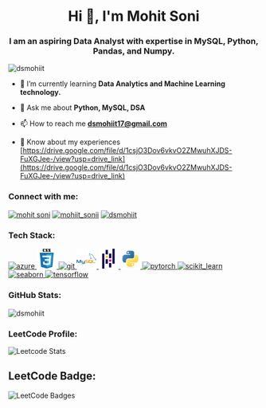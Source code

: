<h1 align="center">Hi 👋, I'm Mohit Soni</h1>
<h3 align="center">I am an aspiring Data Analyst with expertise in MySQL, Python, Pandas, and Numpy.</h3>

<p align="left"> <img src="https://komarev.com/ghpvc/?username=dsmohiit&label=Profile%20views&color=0e75b6&style=flat" alt="dsmohiit" /> </p>

- 🌱 I’m currently learning **Data Analytics and Machine Learning technology.**

- 💬 Ask me about **Python, MySQL, DSA**

- 📫 How to reach me **dsmohiit17@gmail.com**

- 📄 Know about my experiences [https://drive.google.com/file/d/1csjO3Dov6vkvO2ZMwuhXJDS-FuXGJee-/view?usp=drive_link](https://drive.google.com/file/d/1csjO3Dov6vkvO2ZMwuhXJDS-FuXGJee-/view?usp=drive_link)

<h3 align="left">Connect with me:</h3>
<p align="left">
<a href="https://linkedin.com/in/mohit soni" target="blank"><img align="center" src="https://raw.githubusercontent.com/rahuldkjain/github-profile-readme-generator/master/src/images/icons/Social/linked-in-alt.svg" alt="mohit soni" height="30" width="40" /></a>
<a href="https://instagram.com/mohiit_sonii" target="blank"><img align="center" src="https://raw.githubusercontent.com/rahuldkjain/github-profile-readme-generator/master/src/images/icons/Social/instagram.svg" alt="mohiit_sonii" height="30" width="40" /></a>
<a href="https://www.leetcode.com/dsmohiit" target="blank"><img align="center" src="https://raw.githubusercontent.com/rahuldkjain/github-profile-readme-generator/master/src/images/icons/Social/leet-code.svg" alt="dsmohiit" height="30" width="40" /></a>
</p>

<h3 align="left">Tech Stack:</h3>
<p align="left"> <a href="https://azure.microsoft.com/en-in/" target="_blank" rel="noreferrer"> <img src="https://www.vectorlogo.zone/logos/microsoft_azure/microsoft_azure-icon.svg" alt="azure" width="40" height="40"/> </a> <a href="https://www.w3schools.com/css/" target="_blank" rel="noreferrer"> <img src="https://raw.githubusercontent.com/devicons/devicon/master/icons/css3/css3-original-wordmark.svg" alt="css3" width="40" height="40"/> </a> <a href="https://git-scm.com/" target="_blank" rel="noreferrer"> <img src="https://www.vectorlogo.zone/logos/git-scm/git-scm-icon.svg" alt="git" width="40" height="40"/> </a> <a href="https://www.mysql.com/" target="_blank" rel="noreferrer"> <img src="https://raw.githubusercontent.com/devicons/devicon/master/icons/mysql/mysql-original-wordmark.svg" alt="mysql" width="40" height="40"/> </a> <a href="https://pandas.pydata.org/" target="_blank" rel="noreferrer"> <img src="https://raw.githubusercontent.com/devicons/devicon/2ae2a900d2f041da66e950e4d48052658d850630/icons/pandas/pandas-original.svg" alt="pandas" width="40" height="40"/> </a> <a href="https://www.python.org" target="_blank" rel="noreferrer"> <img src="https://raw.githubusercontent.com/devicons/devicon/master/icons/python/python-original.svg" alt="python" width="40" height="40"/> </a> <a href="https://pytorch.org/" target="_blank" rel="noreferrer"> <img src="https://www.vectorlogo.zone/logos/pytorch/pytorch-icon.svg" alt="pytorch" width="40" height="40"/> </a> <a href="https://scikit-learn.org/" target="_blank" rel="noreferrer"> <img src="https://upload.wikimedia.org/wikipedia/commons/0/05/Scikit_learn_logo_small.svg" alt="scikit_learn" width="40" height="40"/> </a> <a href="https://seaborn.pydata.org/" target="_blank" rel="noreferrer"> <img src="https://seaborn.pydata.org/_images/logo-mark-lightbg.svg" alt="seaborn" width="40" height="40"/> </a> <a href="https://www.tensorflow.org" target="_blank" rel="noreferrer"> <img src="https://www.vectorlogo.zone/logos/tensorflow/tensorflow-icon.svg" alt="tensorflow" width="40" height="40"/> </a> </p>

### GitHub Stats:
<p><img align="center" src="https://github-readme-streak-stats.herokuapp.com/?user=dsmohiit&" alt="dsmohiit" /></p>

### LeetCode Profile:
![Leetcode Stats](https://leetcard.jacoblin.cool/dsmohiit?ext=heatmap)

## LeetCode Badge:
![LeetCode Badges](https://leetcode-badge-showcase.vercel.app/api?username=dsmohiit&animated=true)
